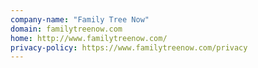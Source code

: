 ```yaml
---
company-name: "Family Tree Now"
domain: familytreenow.com
home: http://www.familytreenow.com/
privacy-policy: https://www.familytreenow.com/privacy
---
```




